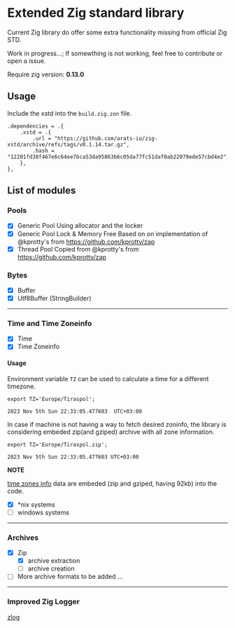 # Extended Zig standard library

Current Zig library do offer some extra functionality missing from official Zig STD.

Work in progress...; If somewthing is not working, feel free to contribute or open a issue.

Require zig version: **0.13.0**

## Usage

Include the xstd into the `build.zig.zon` file.

```
.dependencies = .{
    .xstd = .{
        .url = "https://github.com/arats-io/zig-xstd/archive/refs/tags/v0.1.14.tar.gz",
        .hash = "12201fd38f467e6c64ee7bca53da95863b6c05da77fc51daf0ab22079ede57cbd4e2",
    },
},
```

## List of modules

### Pools

- [x] Generic Pool
      Using allocator and the locker
- [x] Generic Pool Lock & Memory Free
      Based on on implementation of @kprotty's from https://github.com/kprotty/zap
- [x] Thread Pool
      Copied from @kprotty's from https://github.com/kprotty/zap

### Bytes

- [x] Buffer
- [x] Utf8Buffer (StringBuilder)

---

### Time and Time Zoneinfo

- [x] Time
- [x] Time Zoneinfo

#### Usage

Environment variable `TZ` can be used to calculate a time for a different timezone.

```
export TZ='Europe/Tiraspol';

2023 Nov 5th Sun 22:33:05.477603  UTC+03:00
```

In case if machine is not having a way to fetch desired zoninfo, the library is considering embeded zip(and gziped) archive with all zone information.

```
export TZ='Europe/Tiraspol.zip';

2023 Nov 5th Sun 22:33:05.477603 UTC+03:00
```

**NOTE**

[time zones info](https://www.iana.org/time-zones) data are embeded (zip and gziped, having 92kb) into the code.

- [x] \*nix systems
- [ ] windows systems

---

### Archives

- [x] Zip
  - [x] archive extraction
  - [ ] archive creation
- [ ] More archive formats to be added ...

---

### Improved Zig Logger

[zlog](./src/zlog.md)
